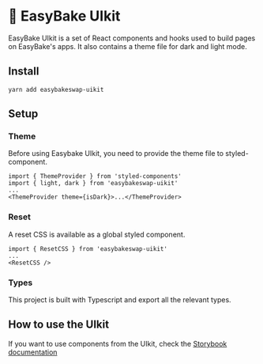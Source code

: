 # 🍰 EasyBake UIkit

EasyBake UIkit is a set of React components and hooks used to build pages on EasyBake's apps. It also contains a theme file for dark and light mode.

## Install

`yarn add easybakeswap-uikit`

## Setup

### Theme

Before using Easybake UIkit, you need to provide the theme file to styled-component.

```
import { ThemeProvider } from 'styled-components'
import { light, dark } from 'easybakeswap-uikit'
...
<ThemeProvider theme={isDark}>...</ThemeProvider>
```

### Reset

A reset CSS is available as a global styled component.

```
import { ResetCSS } from 'easybakeswap-uikit'
...
<ResetCSS />
```

### Types

This project is built with Typescript and export all the relevant types.

## How to use the UIkit

If you want to use components from the UIkit, check the [Storybook documentation](https://easybakeswap.github.io/easybake-uikit/)
